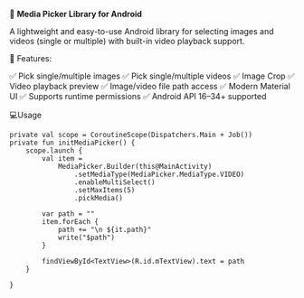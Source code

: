 📸 **Media Picker Library for Android**

A lightweight and easy-to-use Android library for selecting images and videos (single or multiple) with built-in video playback support.

🎥 Features:

✅ Pick single/multiple images
✅ Pick single/multiple videos
✅ Image Crop
✅ Video playback preview
✅ Image/video file path access
✅ Modern Material UI
✅ Supports runtime permissions
✅ Android API 16–34+ supported


💻Usage
      
     
    private val scope = CoroutineScope(Dispatchers.Main + Job())
    private fun initMediaPicker() {
        scope.launch {
            val item =
                MediaPicker.Builder(this@MainActivity)
                    .setMediaType(MediaPicker.MediaType.VIDEO)
                    .enableMultiSelect()
                    .setMaxItems(5)
                    .pickMedia()

            var path = ""
            item.forEach {
                path += "\n ${it.path}"
                write("$path")
            }

            findViewById<TextView>(R.id.mTextView).text = path
        }

    }
